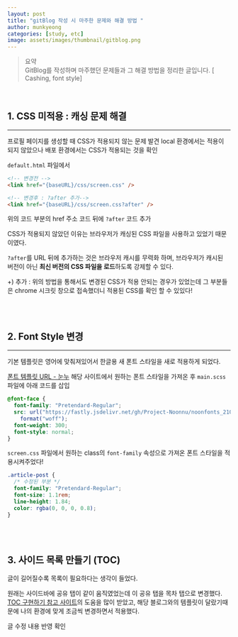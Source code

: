 ```yaml
---
layout: post
title: "gitBlog 작성 시 마주한 문제와 해결 방법 "
author: munkyeong
categories: [study, etc]
image: assets/images/thumbnail/gitblog.png
---
```


> 요약 <br/>
> GitBlog를 작성하며 마주했던 문제들과 그 해결 방법을 정리한 글입니다.
> [ Cashing, font style]

<br/>

## 1. CSS 미적용 : 캐싱 문제 해결

---

프로필 페이지를 생성할 때 CSS가 적용되지 않는 문제 발견
local 환경에서는 적용이 되지 않았으나 배포 환경에서는 CSS가 적용되는 것을 확인

`default.html` 파일에서

```html
<!-- 변경전 -->
<link href="{baseURL}/css/screen.css" />

<!-- 변경후 : ?after 추가-->
<link href="{baseURL}/css/screen.css?after" />
```

위의 코드 부분의 href 주소 코드 뒤에 `?after` 코드 추가

CSS가 적용되지 않았던 이유는 브라우저가 캐싱된 CSS 파일을 사용하고 있었기 때문이였다.

`?after`를 URL 뒤에 추가하는 것은 브라우저 캐시를 무력화 하며, 브라우저가 캐시된 버전이 아닌 **최신 버전의 CSS 파일을 로드**하도록 강제할 수 있다.

+) 추가 : 위의 방법을 통해서도 변경된 CSS가 적용 안되는 경우가 있었는데 그 부분들은 chrome 시크릿 창으로 접속했더니 적용된 CSS를 확인 할 수 있있다!

<br/><br/>

## 2. Font Style 변경

---

기본 템플릿은 영어에 맞춰져있어서 한글용 새 폰트 스타일을 새로 적용하게 되었다.

[폰트 템플릿 URL - 눈누](https://noonnu.cc/index?order_by=vd&category_style_ids=1&size=25) 해당 사이트에서 원하는 폰트 스타일을 가져온 후 `main.scss` 파일에 아래 코드를 삽입

```scss
@font-face {
  font-family: "Pretendard-Regular";
  src: url("https://fastly.jsdelivr.net/gh/Project-Noonnu/noonfonts_2107@1.1/Pretendard-Regular.woff")
    format("woff");
  font-weight: 300;
  font-style: normal;
}
```

`screen.css` 파일에서 원하는 class의 `font-family` 속성으로 가져온 폰트 스타일을 적용시켜주었다!

```css
.article-post {
  /* 수정된 부분 */
  font-family: "Pretendard-Regular";
  font-size: 1.1rem;
  line-height: 1.84;
  color: rgba(0, 0, 0, 0.8);
}
```

<br/><br/>

## 3. 사이드 목록 만들기 (TOC)

글이 길어질수록 목록이 필요하다는 생각이 들었다.

원래는 사이드바에 공유 탭이 같이 움직였었는데 이 공유 탭을 목차 탭으로 변경했다. <br/>
[TOC 구현하기 참고 사이트](https://wookshin.github.io/2022/04/19/toc.html)의 도움을 많이 받았고, 해당 블로그와의 템플릿이 달랐기때문에 나의 환경에 맞게 조금씩 변경하면서 적용했다.

글 수정 내용 반영 확인
